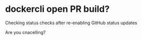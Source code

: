 # dockercli open PR build?

Checking status checks after re-enabling GitHub status updates

Are you cnacelling?
